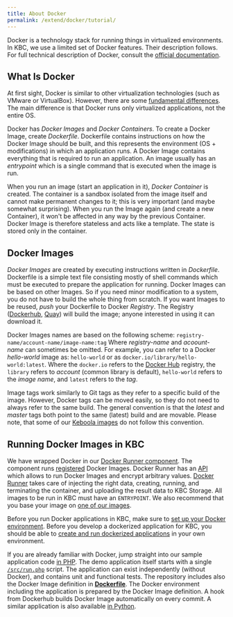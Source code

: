 ```yaml
---
title: About Docker
permalink: /extend/docker/tutorial/
---
```



Docker is a technology stack for running things in virtualized environments. In KBC, we use a limited set of Docker features.
Their description follows. For full technical description of Docker, consult the
[official documentation](https://docs.docker.com/).

## What Is Docker
At first sight, Docker is similar to other virtualization technologies (such as VMware or VirtualBox).
However, there are some [fundamental differences](https://docs.docker.com/engine/understanding-docker/).
The main difference is that Docker runs only virtualized applications, not the entire OS.

Docker has *Docker Images* and *Docker Containers*. To create a Docker Image, create *Dockerfile*. Dockerfile
contains instructions on how the Docker Image should be built, and this represents the environment (OS + modifications) in
which an application runs.
A Docker Image contains everything that is required to run an application. An image usually has an *entrypoint* which is
a single command that is executed when the image is run.

When you run an image (start an application in it), *Docker Container* is created. The container is a sandbox
isolated from the image itself and cannot make permanent changes to it; this is very important (and maybe somewhat
surprising). When you run the Image again (and create a new Container), it won't be affected in any way by the previous
Container. Docker Image is therefore stateless and acts like a template. The state is stored only in the container.


## Docker Images
*Docker Images* are created by executing instructions written in *Dockerfile*. Dockerfile is a simple text
file consisting mostly of shell commands which must be executed to prepare the application for running.
Docker Images can be based on other Images. So if
you need minor modification to a system, you do not have to build the whole thing from scratch. If you want Images to be
reused, *push* your Dockerfile to Docker *Registry*. The Registry ([Dockerhub](https://hub.docker.com/),
[Quay](https://quay.io/)) will build the image; anyone interested in using it can download it.

Docker Images names are based on the following scheme: `registry-name/account-name/image-name:tag` Where _registry-name_
and _acoount-name_ can sometimes be omitted. For example, you can refer to a Docker _hello-world_ image as: `hello-world`
or as `docker.io/library/hello-world:latest`.
Where the `docker.io` refers to the [Docker Hub](https://hub.docker.com/) registry,
the `library` refers to _account_ (common library is default), `hello-world` refers to the _image name_,
and `latest` refers to the _tag_.

Image tags work similarly to Git tags as they refer to a specific build of the image. However, Docker tags can be moved
easily, so they do not need to always refer to the same build. The general convention is that the *latest*
and *master* tags both point to the same (latest) build and are movable. Please note, that some of our
[Keboola images](/extend/docker/images/) do not follow this convention.

## Running Docker Images in KBC
We have wrapped Docker in our [Docker Runner component](/overview/docker-bundle/). The component
runs [registered](/extend/registration/) Docker Images. Docker Runner
has an [API](http://docs.kebooladocker.apiary.io/#)
which allows to run Docker Images and encrypt arbitrary values.
[Docker Runner](/overview/docker-bundle/) takes
care of injecting the right data, creating, running, and terminating the container, and uploading
the result data to KBC Storage. All images to be run in KBC must have an `ENTRYPOINT`.
We also recommend that you base your image on [one of our images](/extend/docker/images/).

Before you run Docker applications in KBC, make sure to
[set up your Docker environment](/extend/docker/tutorial/setup/).
Before you develop a dockerized application for KBC, you should be able to
[create and run dockerized applications](/extend/docker/tutorial/howto/) in your own environment.

If you are already familiar with Docker, jump straight into our sample application
code [in PHP](https://github.com/keboola/docker-demo-app).
The demo application itself starts with a single
[`/src/run.php`](https://github.com/keboola/docker-demo-app/blob/master/src/run.php) script.
The application can exist independently (without Docker), and contains unit and functional tests.
The repository includes also the Docker Image definition in
[**Dockerfile**](https://github.com/keboola/docker-demo-app/blob/master/Dockerfile). The Docker environment including the application
is prepared by the Docker Image definition. A hook from Dockerhub builds Docker Image automatically on every commit.
A similar application is also available [in Python](https://github.com/keboola/python-custom-application-text-splitter).


